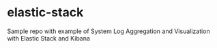 # elastic-stack
Sample repo with example of System Log Aggregation and Visualization with Elastic Stack and Kibana
